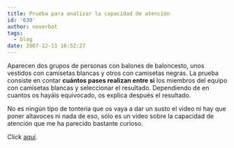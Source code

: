 ```yaml
---
title: Prueba para analizar la capacidad de atención
id: '630'
author: neverbot
tags:
  - blog
date: 2007-12-11 16:52:27
---
```


Aparecen dos grupos de personas con balones de baloncesto, unos vestidos con camisetas blancas y otros con camisetas negras. La prueba consiste en contar **cuántos pases realizan entre sí** los miembros del equipo con camisetas blancas y seleccionar el resultado. Dependiendo de en cuantos os hayáis equivocado, os explica después el resultado.

No es ningún tipo de tonteria que os vaya a dar un susto el video ni hay que poner altavoces ni nada de eso, sólo es un video sobre la capacidad de atención que me ha parecido bastante curioso.

Click [aquí](http://www.oviedo.es/personales/comecoco/ilusiones%20opticas/prueba%20de%20atencion.htm).
